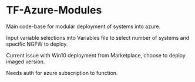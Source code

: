 # TF-Azure-Modules
Main code-base for modular deployment of systems into azure.

Input variable selections into Variables file to select number of systems and specific NGFW to deploy.

Current issue with Win10 deployment from Marketplace, choose to deploy imaged version.

Needs auth for azure subscription to function.
